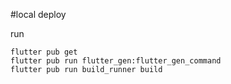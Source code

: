#local deploy

run
```
flutter pub get
flutter pub run flutter_gen:flutter_gen_command
flutter pub run build_runner build
```
